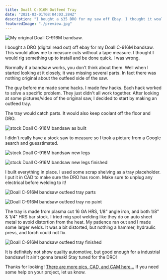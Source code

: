 ```yaml
---
title: Doall C-916M Outfeed Tray
date: "2021-03-01T08:04:03.284Z"
description: "I bought a $35 DRO for my saw off Ebay. I thought it would be an easy install..."
featuredImage: "./preview.jpg"
---
```


<img class="blog-img" src="https://circuit-case-blog.s3-us-west-1.amazonaws.com/2021-03-01-outfeed-tray/original.jpg" alt="My original Doall C-916M bandsaw."><br/>

I bought a DRO (digital read out) off ebay for my Doall C-916M bandsaw. This would allow me to measure cuts without a tape measure. I thought I would rig something up to install and be done quick. I was wrong.

Normally if a bandsaw works, you don't think about them. Well when I started looking at it closely, it was missing several parts. In fact there was nothing original about the outfeed side of the saw.

The guy before me made some hacks. I made few hacks. Each hack worked to solve a specific problem. They just didn't all work together. After looking at some pictures/video of the original saw, I decided to start by making an outfeed tray.

The tray would catch parts. It would also keep coolant off the floor and DRO.

<img class="blog-img" src="https://circuit-case-blog.s3-us-west-1.amazonaws.com/2021-03-01-outfeed-tray/stock-saw.jpg" alt="stock Doall C-916M bandsaw as built"><br/>

I didn't really have a stock saw to measure so I took a picture from a Google search and guesstimated.

<img class="blog-img" src="https://circuit-case-blog.s3-us-west-1.amazonaws.com/2021-03-01-outfeed-tray/legs.jpg" alt="stock Doall C-916M bandsaw new legs"><br/>

<img class="blog-img" src="https://circuit-case-blog.s3-us-west-1.amazonaws.com/2021-03-01-outfeed-tray/legs-finished.jpg" alt="stock Doall C-916M bandsaw new legs finished"><br/>

I built everything in place. I used some scrap shelving as a tray placeholder. I put it in CAD to make sure the DRO has room. Make sure to unplug any electrical before welding to it!

<img class="blog-img" src="https://circuit-case-blog.s3-us-west-1.amazonaws.com/2021-03-01-outfeed-tray/parts.jpg" alt="Doall C-916M bandsaw outfeed tray parts"><br/>

<img class="blog-img" src="https://circuit-case-blog.s3-us-west-1.amazonaws.com/2021-03-01-outfeed-tray/tray-no-paint.jpg" alt="Doall C-916M bandsaw outfeed tray no paint"><br/>

The tray is made from plasma cut 16 GA HRS, 1/8" angle iron, and both 1/8" & 1/4" HRS bar stock. I tried mig spot welding like they do on auto sheet metal to avoid distortion from the heat. My patience ran out and I made some larger welds. It was a bit distorted, but nothing a hammer, hydraulic press, and torch could not fix.

<img class="blog-img" src="https://circuit-case-blog.s3-us-west-1.amazonaws.com/2021-03-01-outfeed-tray/tray-finished.jpg" alt="Doall C-916M bandsaw outfeed tray finished"><br/>

It is definitely not show quality automotive, but good enough for a industrial bandsaw! It ain't gonna break! Stay tuned for the DRO!

Thanks for looking! <a href="https://cad.onshape.com/documents/0a3c7bbc668118fd755ab87e/w/4a038c6919d2e92fcc1d24bc/e/603e9c5db290b9b7e7c22192" target="_blank" rel="noopener noreferrer">There are more pics, CAD, and CAM here...</a> If you need some help on your project, let us know.
